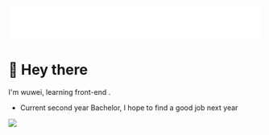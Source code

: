 [![github-profile](https://github.com/fencesitter1/pictures/blob/master/img/2024/01/05/helloi-am-wuwei_20-11-34.svg)](https://www.calligrapher.ai/)

# 👋 Hey there

I'm wuwei, learning front-end .

- Current second year Bachelor, I hope to find a good job next year


<img src="https://github-readme-stats.vercel.app/api?username=fencesitter1"/>
